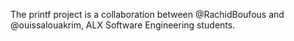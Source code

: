 The printf project is a collaboration between @RachidBoufous and @ouissalouakrim, ALX Software Engineering students.
